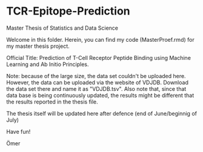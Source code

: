 # TCR-Epitope-Prediction
Master Thesis of Statistics and Data Science

Welcome in this folder. Herein, you can find my code (MasterProef.rmd) for my master thesis project.

Official Title: Prediction of T-Cell Receptor Peptide Binding using Machine Learning and Ab Initio Principles.

Note: because of the large size, the data set couldn't be uploaded here. However, the data can be uploaded via the
website of VDJDB. Download the data set there and name it as "VDJDB.tsv". Also note that, since that data base is
being continuously updated, the results might be different that the results reported in the thesis file.

The thesis itself will be updated here after defence (end of June/beginnig of July)

Have fun!

Ömer
